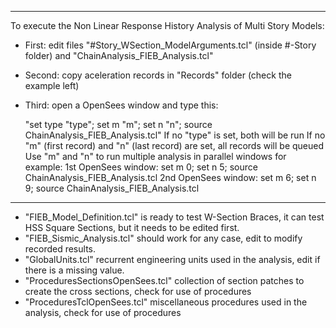 ----------------------------------------------------------------------------------------------------
To execute the Non Linear Response History Analysis of Multi Story Models:

* First: edit files "#Story_WSection_ModelArguments.tcl" (inside #-Story folder) and "ChainAnalysis_FIEB_Analysis.tcl"
* Second: copy aceleration records in "Records" folder (check the example left) 
* Third: open a OpenSees window and type this:

    "set type "type"; set m "m"; set n "n"; source ChainAnalysis_FIEB_Analysis.tcl"
        If no "type" is set, both will be run
        If no "m" (first record) and "n" (last record) are set, all records will be queued
        Use "m" and "n" to run multiple analysis in parallel windows
            for example: 
            1st OpenSees window: set m 0; set n 5; source ChainAnalysis_FIEB_Analysis.tcl
            2nd OpenSees window: set m 6; set n 9; source ChainAnalysis_FIEB_Analysis.tcl
----------------------------------------------------------------------------------------------------

* "FIEB_Model_Definition.tcl" is ready to test W-Section Braces, it can test HSS Square Sections, but it needs to be edited first.
* "FIEB_Sismic_Analysis.tcl" should work for any case, edit to modify recorded results. 
* "GlobalUnits.tcl" recurrent engineering units used in the analysis, edit if there is a missing value.
* "ProceduresSectionsOpenSees.tcl" collection of section patches to create the cross sections, check for use of procedures
* "ProceduresTclOpenSees.tcl" miscellaneous procedures used in the analysis, check for use of procedures